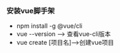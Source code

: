### 安装vue脚手架

- npm install -g @vue/cli
- vue --version ——> 查看vue-cli版本
- vue create [项目名]——>创建vue项目